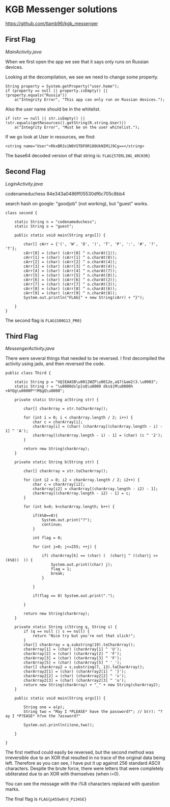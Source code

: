 # KGB Messenger solutions
https://github.com/tlamb96/kgb_messenger

## First Flag

_MainActivity.java_

When we first open the app we see that it says only runs on Russian devices.

Looking at the decompilation, we see we need to change some property.

```
String property = System.getProperty("user.home");
if (property == null || property.isEmpty() || !property.equals("Russia"))
    a("Integrity Error", "This app can only run on Russian devices.");
```

Also the user name should be in the whitelist.

```
if (str == null || str.isEmpty() || !str.equals(getResources().getString(R.string.User)))
    a("Integrity Error", "Must be on the user whitelist.");
```

If we go look at User in resources, we find:

```<string name="User">RkxBR3s1N0VSTDFOR180UkNIM1J9Cg==</string>```

The base64 decoded version of that string is: `FLAG{57ERL1NG_4RCH3R}`

## Second Flag

_LoginActivity.java_

<string name="username">codenameduchess</string>
<string name="password">84e343a0486ff05530df6c705c8bb4</string>

search hash on google: "goodjob" (not working), but "guest" works.

```
class second {

    static String n = "codenameduchess";
    static String o = "guest"; 

    public static void main(String args[]) {

        char[] cArr = {'(', 'W', 'D', ')', 'T', 'P', ':', '#', '?', 'T'};
        cArr[0] = (char) (cArr[0] ^ n.charAt(1));
        cArr[1] = (char) (cArr[1] ^ o.charAt(0));
        cArr[2] = (char) (cArr[2] ^ o.charAt(4));
        cArr[3] = (char) (cArr[3] ^ n.charAt(4));
        cArr[4] = (char) (cArr[4] ^ n.charAt(7));
        cArr[5] = (char) (cArr[5] ^ n.charAt(0));
        cArr[6] = (char) (cArr[6] ^ o.charAt(2));
        cArr[7] = (char) (cArr[7] ^ o.charAt(3));
        cArr[8] = (char) (cArr[8] ^ n.charAt(6));
        cArr[9] = (char) (cArr[9] ^ n.charAt(8));
        System.out.println("FLAG{" + new String(cArr) + "}");

    }   
}
```

The second flag is `FLAG{G00G13_PR0}`


## Third Flag

_MessengerActivity.java_

There were several things that needed to be reversed. I first decompiled the activity using jadx, and then reversed the code.


```
public class Third {

	static String p = "V@]EAASB\u0012WZF\u0012e,a$7(&am2(3.\u0003";
	static String r = "\u0000dslp}oQ\u0000 dks$|M\u0000h +AYQg\u0000P*!M$gQ\u0000";

	private static String a(String str) {
        
		char[] charArray = str.toCharArray();
        
		for (int i = 0; i < charArray.length / 2; i++) {
            char c = charArray[i];
            charArray[i] = (char) (charArray[(charArray.length - i) - 1] ^ 'A');
            charArray[(charArray.length - i) - 1] = (char) (c ^ '2');
        }
        
		return new String(charArray);
    }

	private static String b(String str) {
		
		char[] charArray = str.toCharArray();

        for (int i2 = 0; i2 < charArray.length / 2; i2++) {
            char c = charArray[i2];
            charArray[i2] = charArray[(charArray.length - i2) - 1];
            charArray[(charArray.length - i2) - 1] = c;
        }

		for (int k=0; k<charArray.length; k++) {

			if(k%8==0){
				System.out.print("?");
				continue;	
			}

			int flag = 0;
			
			for (int j=0; j<=255; ++j) {

				if( charArray[k] == (char) (  (char)j ^ ((char)j >> (k%8))  )) {
					System.out.print((char) j);
					flag = 1;
					break;
				}

			}
			
			if(flag == 0) System.out.print(".");

		}
        
        return new String(charArray);
    }

	private static String i(String q, String s) {
        if (q == null || s == null) {
            return "Nice try but you're not that slick!";
        }
        char[] charArray = q.substring(19).toCharArray();
        charArray[1] = (char) (charArray[1] ^ 'U');
        charArray[2] = (char) (charArray[2] ^ 'F');
        charArray[3] = (char) (charArray[3] ^ 'F');
        charArray[5] = (char) (charArray[5] ^ '_');
        char[] charArray2 = s.substring(7, 13).toCharArray();
        charArray2[1] = (char) (charArray2[1] ^ '}');
        charArray2[2] = (char) (charArray2[2] ^ 'v');
        charArray2[3] = (char) (charArray2[3] ^ 'u');
        return new String(charArray) + "_" + new String(charArray2);
    }

	public static void main(String args[]) {

		String one = a(p);
		String two = "May I *PLEASE* have the password?"; // b(r): "?ay I *P?EASE* h?ve the ?assword?"

		System.out.println(i(one,two));

	}

}
```

The first method could easily be reversed, but the second method was irreversible due to an XOR that resulted in no trace of the original data being left. Therefore as you can see, I have put it up against 256 standard ASCII characters. Despite the brute force, there were letters that were completely obliterated due to an XOR with themselves (when i=0).

You can see the message with the i%8 characters replaced with question marks.

The final flag is `FLAG{p455w0rd_P134SE}`

